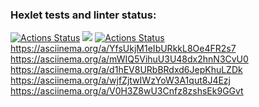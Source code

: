 ### Hexlet tests and linter status:
[![Actions Status](https://github.com/Dmitriy-0891/python-project-lvl1/workflows/hexlet-check/badge.svg)](https://github.com/Dmitriy-0891/python-project-lvl1/actions)
<a href="https://codeclimate.com/github/codeclimate/codeclimate/maintainability"><img src="https://api.codeclimate.com/v1/badges/a99a88d28ad37a79dbf6/maintainability" /></a>
[![Actions Status](https://github.com/Dmitriy-0891/python-project-lvl1/workflows/Lint/badge.svg)](https://github.com/Dmitriy-0891/python-project-lvl1/actions)
https://asciinema.org/a/YfsUkjM1eIbURkkL8Oe4FR2s7
https://asciinema.org/a/mWIQ5VihuU3U48dx2hnN3CvU0
https://asciinema.org/a/d1hEV8URbBRdxd6JepKhuLZDk
https://asciinema.org/a/wjfZjtwIWzYoW3A1qut8J4Ezj
https://asciinema.org/a/V0H3Z8wU3Cnfz8zshsEk9GGvt

